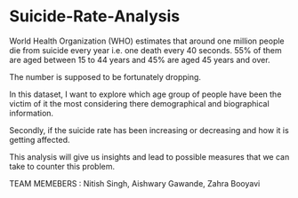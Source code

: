 # Suicide-Rate-Analysis

World Health Organization (WHO) estimates that around one million people die from suicide every year i.e. one death every 40 seconds. 55% of them are aged between 15 to 44 years and 45% are aged 45 years and over.

The number is supposed to be fortunately dropping.

In this dataset, I want to explore which age group of people have been the victim of it the most considering there demographical and 
biographical information.

Secondly, if the suicide rate has been increasing or decreasing and how it is getting affected.

This analysis will give us insights and lead to possible measures that we can take to counter this problem.

TEAM MEMEBERS : Nitish Singh, Aishwary Gawande, Zahra Booyavi
